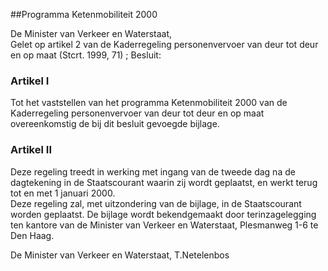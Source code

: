 <meta http-equiv='Content-Type' content='text/html; charset=utf-8' />

##Programma Ketenmobiliteit 2000

De Minister van Verkeer en Waterstaat,  
Gelet op artikel 2 van de Kaderregeling personenvervoer van deur tot deur en op maat (Stcrt. 1999, 71) ;
Besluit:    

### Artikel  I  

Tot het vaststellen van het programma Ketenmobiliteit 2000 van de Kaderregeling personenvervoer van deur tot deur en op maat overeenkomstig de bij dit besluit gevoegde bijlage.  

### Artikel  II  

Deze regeling treedt in werking met ingang van de tweede dag na de dagtekening in de Staatscourant waarin zij wordt geplaatst, en werkt terug tot en met 1 januari 2000.  
Deze regeling zal, met uitzondering van de bijlage, in de Staatscourant worden geplaatst. De bijlage wordt bekendgemaakt door terinzagelegging ten kantore van de Minister van Verkeer en Waterstaat, Plesmanweg 1-6 te Den Haag.   

De 
Minister van Verkeer en Waterstaat, 
T.Netelenbos    
